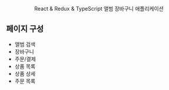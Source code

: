 <p align="middle">React & Redux & TypeScript 앨범 장바구니 애플리케이션</p>
</p>


## 페이지 구성

- 앨범 검색
- 장바구니
- 주문/결제
- 상품 목록
- 상품 상세
- 주문 목록
